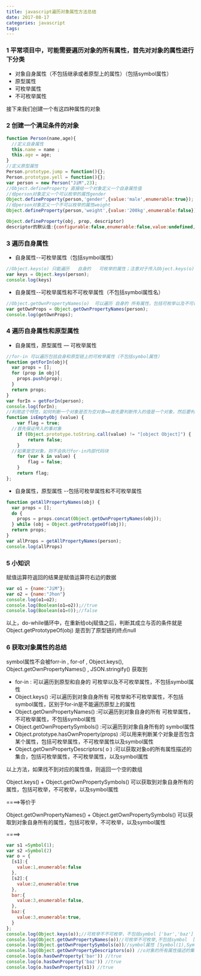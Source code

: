 ```yaml
---
title: javascript遍历对象属性方法总结
date: 2017-08-17
categories: javascript
tags: 
---
```


### 1 平常项目中，可能需要遍历对象的所有属性，首先对对象的属性进行下分类

* 对象自身属性（不包括继承或者原型上的属性）（包括symbol属性）
* 原型属性
* 可枚举属性
* 不可枚举属性

接下来我们创建一个有这四种属性的对象

### 2 创建一个满足条件的对象

```javascript
function Person(name,age){
  //定义自身属性
  this.name = name ;
  this.age = age;
}
//定义原型属性
Person.prototype.jump = function(){};
Person.prototype.yell = function(){};
var person = new Person("JiM",23);
//Object.defineProperty 直接给一个对象定义一个自身属性值
//给person对象定义一个可以枚举的属性gender
Object.defineProperty(person,'gender',{value:'male',enumerable:true});
//给person对象定义一个不可以枚举的属性weight 
Object.defineProperty(person,'weight',{value:'200kg',enumerable:false});
```

```javascript
Object.defineProperty(obj, prop, descriptor)
descriptor的默认值:{configurable:false,enumerable:false,value:undefined,writable:false,get:undefined,set:undefined}
```

### 3 遍历自身属性

* 自身属性--可枚举属性（包括symbol属性）

```javascript
//Object.keys(o) 只能遍历   自身的   可枚举的属性；注意对于传入Object.keys(o)中的参数，只要具有Iterator接口即可，也就是说参数可以是字符串（拆分字符串组成的数组），数组（下标组成的数组），对象（key值组成的数组）
var keys = Object.keys(person);
console.log(keys)
```

* 自身属性--可枚举属性和不可枚举属性（不包括symbol属性名）

```javascript
//Object.getOwnPropertyNames(o)  可以遍历 自身的 所有属性，包括可枚举以及不可枚举的属性
var getOwnProps = Object.getOwnPropertyNames(person);
console.log(getOwnProps);
```

### 4 遍历自身属性和原型属性

* 自身属性，原型属性 — 可枚举属性


```javascript
//for-in 可以遍历包括自身和原型链上的可枚举属性（不包括symbol属性）
function getForIn(obj){
  var props = [];
  for (prop in obj){
    props.push(prop);
  }
  return props;
}
var forIn = getForIn(person);
console.log(forIn);
//利用这个特性，如何判断一个对象是否为空对象==首先要判断传入的值是一个对象，然后要判断该对象为空{ };这里要用的一个for-in的特点事遍历空对象的时候不会进入语句执行
function isEmptyObj (value) {
    var flag = true;
  //首先保证传入的事对象
    if (Object.prototype.toString.call(value) != "[object Object]") {
        return false;
    }
  //如果是空对象，则不会执行for-in内部代码块
    for (var k in value) {
        flag = false;
    }
    return flag;
};
```

* 自身属性，原型属性 --包括可枚举属性和不可枚举属性

```javascript
function getAllPropertyNames(obj) {
  var props = [];
  do {
    props = props.concat(Object.getOwnPropertyNames(obj));
  } while (obj = Object.getPrototypeOf(obj));
  return props;
}
var allProps = getAllPropertyNames(person);
console.log(allProps)
```

### 5 小知识

赋值运算符返回的结果是赋值运算符右边的数据

```javascript
var o1 = {name:"JiM"};
var o2 = {name:"Jhon"}
console.log(o1=o2);
console.log(Boolean(o1=o2));//true
console.log(Boolean(o1=0));//false
```

以上，do-while循环中，在重新给obj赋值之后，判断其成立与否的条件就是Object.getPrototypeOf(obj) 是否到了原型链的终点null

### 6 获取对象属性的总结

symbol属性不会被forr-in ,  for-of   , Object.keys(),  Object.getOwnPropertyNames() , JSON.stringify() 获取到

* for-in : 可以遍历到原型和自身的 可枚举以及不可枚举属性，不包括symbol属性
* Object.keys() :可以遍历到对象自身所有 可枚举和不可枚举属性，不包括symbol属性，区别于for-in是不能遍历原型上的属性
* Object.getOwnPropertyNames() :可以遍历到对象自身的所有 可枚举属性，不可枚举属性，不包括symbol属性
* Object.getOwnPropertySymbols() :可以遍历到对象自身所有的 symbol属性
* Object.prototype.hasOwnProperty(props) :可以用来判断某个对象是否包含某个属性，包括可枚举属性，不可枚举属性以及symbol属性
* Object.getOwnPropertyDescriptors( o ) :可以获取对象o的所有属性描述的集合，包括可枚举属性，不可枚举属性，以及symbol属性

以上方法，如果找不到对应的属性值，则返回一个空的数组

Object.keys() + Object.getOwnPropertySymbols() 可以获取到对象自身所有的属性，包括可枚举，不可枚举，以及symbol属性

====>等价于

Object.getOwnPropertyNames() + Object.getOwnPropertySymbols() 可以获取到对象自身所有的属性，包括可枚举，不可枚举，以及symbol属性

====>



```javascript
var s1 =Symbol(1);
var s2 =Symbol(2)
var o = {
  [s1]:{
    value:1,enumerable:false
  },
  [s2]:{
    value:2,enumerable:true
  },
  bar:{
    value:3,enumerable:false,
  },
  baz:{
    value:3,enumerable:true,
  }
};
console.log(Object.keys(o));//可枚举不不可枚举，不包括symbol ['bar','baz']
console.log(Object.getOwnPropertyNames(o))//可枚举不可枚举,不包括symbol  ['bar','baz'] 
console.log(Object.getOwnPropertySymbols(o))//symbol属性 [Symbol(1),Symbol(2)]
console.log(Object.getOwnPropertyDescriptors(o)) //o对象的所有属性描述的集合，包括可枚举，不可枚举以及Symbol属性
console.log(o.hasOwnProperty('bar')) //true
console.log(o.hasOwnProperty('baz')) //true 
console.log(o.hasOwnProperty(s1)) //true

```

